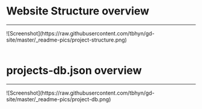# Website Structure overview

<hr/>
![Screenshot](https://raw.githubusercontent.com/tbhyn/gd-site/master/_readme-pics/project-structure.png)

<br/>
<br/>

# projects-db.json overview

<hr/>
![Screenshot](https://raw.githubusercontent.com/tbhyn/gd-site/master/_readme-pics/project-db.png)